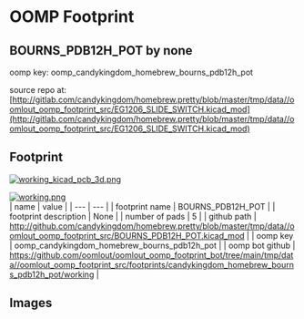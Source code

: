 # OOMP Footprint  
## BOURNS_PDB12H_POT  by none  
  
oomp key: oomp_candykingdom_homebrew_bourns_pdb12h_pot  
  
source repo at: [http://gitlab.com/candykingdom/homebrew.pretty/blob/master/tmp/data//oomlout_oomp_footprint_src/‎EG1206‎_SLIDE_SWITCH.kicad_mod](http://gitlab.com/candykingdom/homebrew.pretty/blob/master/tmp/data//oomlout_oomp_footprint_src/‎EG1206‎_SLIDE_SWITCH.kicad_mod)  
## Footprint  
  
[![working_kicad_pcb_3d.png](working_kicad_pcb_3d_600.png)](working_kicad_pcb_3d.png)  
  
[![working.png](working_600.png)](working.png)  
| name | value | 
| --- | --- | 
| footprint name | BOURNS_PDB12H_POT | 
| footprint description | None | 
| number of pads | 5 | 
| github path | http://github.com/candykingdom/homebrew.pretty/blob/master/tmp/data//oomlout_oomp_footprint_src/BOURNS_PDB12H_POT.kicad_mod | 
| oomp key | oomp_candykingdom_homebrew_bourns_pdb12h_pot | 
| oomp bot github | https://github.com/oomlout/oomlout_oomp_footprint_bot/tree/main/tmp/data//oomlout_oomp_footprint_src/footprints/candykingdom_homebrew_bourns_pdb12h_pot/working | 
## Images  
